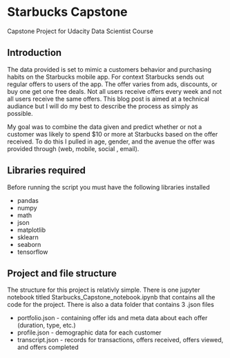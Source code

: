 # Starbucks Capstone
Capstone Project for Udacity Data Scientist Course

## Introduction
The data provided is set to mimic a customers behavior and purchasing habits on the Starbucks mobile app. For context Starbucks sends out regular offers to users of the app. The offer varies from ads, discounts, or buy one get one free deals. Not all users receive offers every week and not all users receive the same offers. This blog post is aimed at a technical audiance but I will do my best to describe the process as simply as possible.

My goal was to combine the data given and predict whether or not a customer was likely to spend $10 or more at Starbucks based on the offer received. To do this I pulled in age, gender, and the avenue the offer was provided through (web, mobile, social , email).

## Libraries required
Before running the script you must have the following libraries installed
- pandas
- numpy
- math
- json
- matplotlib
- sklearn
- seaborn
- tensorflow

## Project and file structure
The structure for this project is relativly simple. There is one jupyter notebook titled Starbucks_Capstone_notebook.ipynb that contains all the code for the project.
There is also a data folder that contains 3 .json files
- portfolio.json - containing offer ids and meta data about each offer (duration, type, etc.)
- profile.json - demographic data for each customer
- transcript.json - records for transactions, offers received, offers viewed, and offers completed

